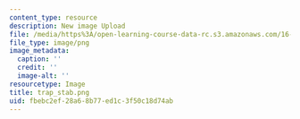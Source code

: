 ```yaml
---
content_type: resource
description: New image Upload
file: /media/https%3A/open-learning-course-data-rc.s3.amazonaws.com/16-90-computational-methods-in-aerospace-engineering-spring-2014/fbebc2ef28a68b77ed1c3f50c18d74ab_trap_stab.png
file_type: image/png
image_metadata:
  caption: ''
  credit: ''
  image-alt: ''
resourcetype: Image
title: trap_stab.png
uid: fbebc2ef-28a6-8b77-ed1c-3f50c18d74ab
---
```

